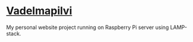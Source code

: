 # [Vadelmapilvi](https://vadelmapilvi.com)

My personal website project running on Raspberry Pi server using LAMP-stack. 

